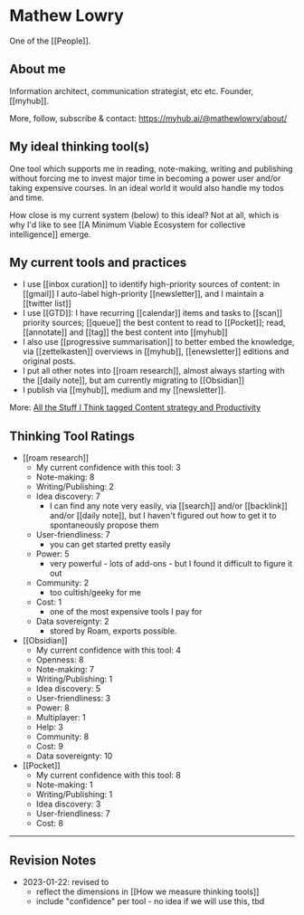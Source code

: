 # Mathew Lowry

One of the [[People]].

## About me

Information architect, communication strategist, etc etc. Founder, [[myhub]].

More, follow, subscribe & contact: <https://myhub.ai/@mathewlowry/about/>

## My ideal thinking tool(s) 

One tool which supports me in reading, note-making, writing and publishing without forcing me to invest major time in becoming a power user and/or taking expensive courses. In an ideal world it would also handle my todos and time.

How close is my current system (below) to this ideal? Not at all, which is why I'd like to see [[A Minimum Viable Ecosystem for collective intelligence]] emerge.  

## My current tools and practices

* I use  [[inbox curation]] to identify high-priority sources of content: in [[gmail]] I auto-label high-priority [[newsletter]], and I maintain a [[twitter list]]
* I use [[GTD]]: I have recurring [[calendar]] items and tasks to [[scan]] priority sources; [[queue]] the best content to read to [[Pocket]]; read, [[annotate]] and [[tag]] the best content into [[myhub]]
* I also use [[progressive summarisation]] to better embed the knowledge,  via [[zettelkasten]] overviews in [[myhub]], [[enewsletter]] editions and original posts.
* I put all other notes into [[roam research]], almost always starting with the [[daily note]], but am currently migrating to [[Obsidian]]
* I publish via [[myhub]], medium and my [[newsletter]].

More: [All the Stuff I Think tagged Content strategy and Productivity](https://myhub.ai/@mathewlowry/?tags=content+strategy&types=think&timeframe=anytime&quality=all&tags=productivity)

## Thinking Tool Ratings

* [[roam research]] 
	* My current confidence with this tool: 3
	* Note-making: 8
	* Writing/Publishing: 2
	* Idea discovery: 7
		* I can find any note very easily, via [[search]] and/or [[backlink]] and/or [[daily note]], but I haven't figured out how to get it to spontaneously propose them
	* User-friendliness: 7
		* you can get started pretty easily
	* Power: 5
		* very powerful - lots of add-ons - but I found it difficult to figure it out
	* Community: 2
		* too cultish/geeky for me
	* Cost: 1
		* one of the most expensive tools I pay for
	* Data sovereignty: 2
		* stored by Roam, exports possible.
* [[Obsidian]]
	* My current confidence with this tool: 4
	* Openness: 8
	* Note-making: 7
	* Writing/Publishing: 1
	* Idea discovery: 5
	* User-friendliness: 3
	* Power: 8
	* Multiplayer: 1
	* Help: 3
	* Community: 8
	* Cost: 9
	* Data sovereignty: 10
* [[Pocket]]
	* My current confidence with this tool: 8
	* Note-making: 1
	* Writing/Publishing: 1
	* Idea discovery: 3
	* User-friendliness: 7
	* Cost: 8
---

## Revision Notes

* 2023-01-22: revised to 
	* reflect the dimensions in [[How we measure thinking tools]]
	* include "confidence" per tool - no idea if we will use this, tbd
